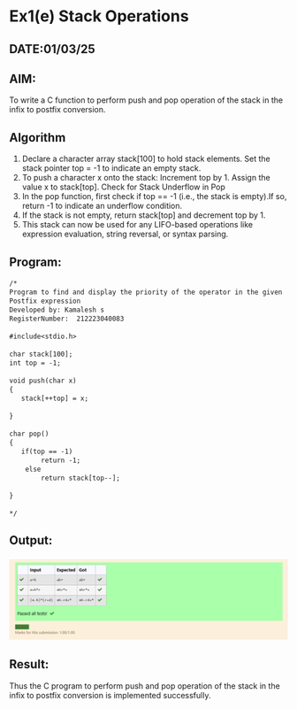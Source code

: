 # Ex1(e) Stack Operations
## DATE:01/03/25
## AIM:
To write a C function to perform push and pop operation of the stack in the infix to postfix conversion.

## Algorithm
1. Declare a character array stack[100] to hold stack elements.
Set the stack pointer top = -1 to indicate an empty stack.
2. To push a character x onto the stack:
Increment top by 1.
Assign the value x to stack[top].
Check for Stack Underflow in Pop
3. In the pop function, first check if top == -1 (i.e., the stack is empty).If so, return -1 to indicate an underflow condition.
4. If the stack is not empty, return stack[top] and decrement top by 1.
5. This stack can now be used for any LIFO-based operations like expression evaluation, string reversal, or syntax parsing.  

## Program:
```
/*
Program to find and display the priority of the operator in the given Postfix expression
Developed by: Kamalesh s
RegisterNumber:  212223040083

#include<stdio.h>

char stack[100];
int top = -1;

void push(char x)
{
   stack[++top] = x;

}

char pop()
{
   if(top == -1)
        return -1;
    else
        return stack[top--];

}

*/
```

## Output:
![alt text](image-4.png)


## Result:
Thus the C program to perform push and pop operation of the stack in the infix to postfix conversion is implemented successfully.
